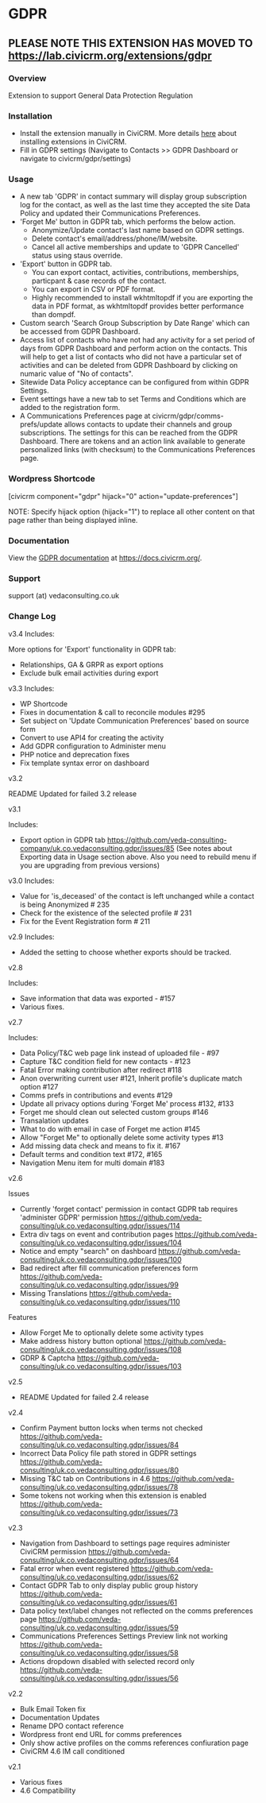 # GDPR #

## PLEASE NOTE THIS EXTENSION HAS MOVED TO https://lab.civicrm.org/extensions/gdpr ##

### Overview ###

Extension to support General Data Protection Regulation

### Installation ###

* Install the extension manually in CiviCRM. More details [here](https://docs.civicrm.org/sysadmin/en/latest/customize/extensions/#installing-a-new-extension) about installing extensions in CiviCRM.
* Fill in GDPR settings (Navigate to Contacts >> GDPR Dashboard or navigate to civicrm/gdpr/settings)

### Usage ###

* A new tab 'GDPR' in contact summary will display group subscription log for the contact, as well as the last time they accepted the site Data Policy and updated their Communications Preferences.
* 'Forget Me' button in GDPR tab, which performs the below action.
  * Anonymize/Update contact's last name based on GDPR settings.
  * Delete contact's email/address/phone/IM/website.
  * Cancel all active memberships and update to 'GDPR Cancelled' status using staus override.
* 'Export' button in GDPR tab.
  * You can export contact, activities, contributions, memberships, particpant & case records of the contact.
  * You can export in CSV or PDF format.
  * Highly recommended to install wkhtmltopdf if you are exporting the data in PDF format, as wkhtmltopdf provides better performance than dompdf.
* Custom search 'Search Group Subscription by Date Range' which can be accessed from GDPR Dashboard.
* Access list of contacts who have not had any activity for a set period of days from GDPR Dashboard and perform action on the contacts. This will help to get a list of contacts who did not have a particular set of activities and can be deleted from GDPR Dashboard by clicking on numaric value of "No of contacts".
* Sitewide Data Policy acceptance can be configured from within GDPR Settings.
* Event settings have a new tab to set Terms and Conditions which are added to the registration form.
* A Communications Preferences page at civicrm/gdpr/comms-prefs/update allows contacts to update their channels and group subscriptions. The settings for this can be reached from the GDPR Dashboard. There are tokens and an action link available to generate personalized links (with checksum) to the Communications Preferences page.

### Wordpress Shortcode ###

[civicrm component="gdpr" hijack="0" action="update-preferences"]

NOTE: Specify hijack option (hijack="1") to replace all other content on that page rather than being displayed inline.

### Documentation ###

View the [GDPR
documentation](https://docs.civicrm.org/gdpr/en/latest/) at
https://docs.civicrm.org/.

### Support ###

support (at) vedaconsulting.co.uk

### Change Log ###

v3.4 Includes:
 
More options for 'Export' functionality in GDPR tab:

- Relationships, GA & GRPR as export options
- Exclude bulk email activities during export

v3.3 Includes:

- WP Shortcode
- Fixes in documentation & call to reconcile modules #295
- Set subject on 'Update Communication Preferences' based on source form
- Convert to use API4 for creating the activity
- Add GDPR configuration to Administer menu
- PHP notice and deprecation fixes
- Fix template syntax error on dashboard

v3.2

README Updated for failed 3.2 release

v3.1

Includes:
* Export option in GDPR tab https://github.com/veda-consulting-company/uk.co.vedaconsulting.gdpr/issues/85 (See notes about Exporting data in Usage section above. Also you need to rebuild menu if you are upgrading from previous versions)

v3.0
Includes:
* Value for 'is_deceased' of the contact is left unchanged while a contact is being Anonymized # 235
* Check for the existence of the selected profile # 231
* Fix for the Event Registration form # 211

v2.9
Includes:
* Added the setting to choose whether exports should be tracked.

v2.8

Includes:
* Save information that data was exported - #157
* Various fixes.

v2.7

Includes:
* Data Policy/T&C web page link instead of uploaded file - #97
* Capture T&C condition field for new contacts - #123
* Fatal Error making contribution after redirect #118
* Anon overwriting current user #121,  Inherit profile's duplicate match option #127
* Comms prefs in contributions and events #129
* Update all privacy options during 'Forget Me' process #132, #133
* Forget me should clean out selected custom groups #146
* Transalation updates
* What to do with email in case of Forget me action #145
* Allow "Forget Me" to optionally delete some activity types #13
* Add missing data check and means to fix it. #167
* Default terms and condition text #172, #165
* Navigation Menu item for multi domain #183

v2.6

Issues

* Currently 'forget contact' permission in contact GDPR tab requires 'administer GDPR' permission https://github.com/veda-consulting/uk.co.vedaconsulting.gdpr/issues/114
* Extra div tags on event and contribution pages https://github.com/veda-consulting/uk.co.vedaconsulting.gdpr/issues/104
* Notice and empty "search" on dashboard https://github.com/veda-consulting/uk.co.vedaconsulting.gdpr/issues/100
* Bad redirect after fill communication preferences form https://github.com/veda-consulting/uk.co.vedaconsulting.gdpr/issues/99
* Missing Translations https://github.com/veda-consulting/uk.co.vedaconsulting.gdpr/issues/110

Features

* Allow Forget Me to optionally delete some activity types
* Make address history button optional https://github.com/veda-consulting/uk.co.vedaconsulting.gdpr/issues/108
* GDRP & Captcha https://github.com/veda-consulting/uk.co.vedaconsulting.gdpr/issues/103


v2.5

* README Updated for failed 2.4 release

v2.4

* Confirm Payment button locks when terms not checked  https://github.com/veda-consulting/uk.co.vedaconsulting.gdpr/issues/84
* Incorrect Data Policy file path stored in GDPR settings  https://github.com/veda-consulting/uk.co.vedaconsulting.gdpr/issues/80
* Missing T&C tab on Contributions in 4.6 https://github.com/veda-consulting/uk.co.vedaconsulting.gdpr/issues/78
* Some tokens not working when this extension is enabled https://github.com/veda-consulting/uk.co.vedaconsulting.gdpr/issues/73

v2.3
* Navigation from Dashboard to settings page requires administer CiviCRM permission https://github.com/veda-consulting/uk.co.vedaconsulting.gdpr/issues/64
* Fatal error when event registered https://github.com/veda-consulting/uk.co.vedaconsulting.gdpr/issues/62
* Contact GDPR Tab to only display public group history https://github.com/veda-consulting/uk.co.vedaconsulting.gdpr/issues/61
* Data policy text/label changes not reflected on the comms preferences page https://github.com/veda-consulting/uk.co.vedaconsulting.gdpr/issues/59
* Communications Preferences Settings Preview link not working https://github.com/veda-consulting/uk.co.vedaconsulting.gdpr/issues/58
* Actions dropdown disabled with selected record only https://github.com/veda-consulting/uk.co.vedaconsulting.gdpr/issues/56

v2.2
* Bulk Email Token fix
* Documentation Updates
* Rename DPO contact reference
* Wordpress front end URL for comms preferences
* Only show active profiles on the comms references confiuration page
* CiviCRM 4.6 IM call conditioned

v2.1
* Various fixes
* 4.6 Compatibility

